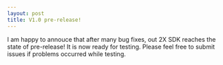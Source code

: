 ```yaml
---
layout: post
title: V1.0 pre-release!
---
```


I am happy to annouce that after many bug fixes, out 2X SDK reaches the state of pre-release! It is now ready for testing. Please feel free to submit issues if problems occurred while testing.